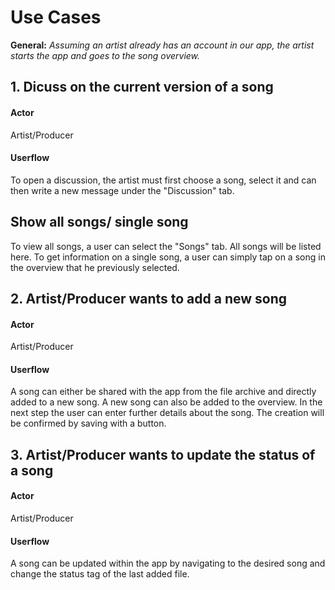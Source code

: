 # Use Cases

**General:** *Assuming an artist already has an account in our app, the artist starts the app and goes to the song overview.*

## 1. Dicuss on the current version of a song

#### Actor 
Artist/Producer

#### Userflow
To open a discussion, the artist must first choose a song, select it and can then write a new message under the "Discussion" tab.

## Show all songs/ single song
To view all songs, a user can select the "Songs" tab. All songs will be listed here. To get information on a single song, a user can simply tap on a song in the overview that he previously selected.


## 2. Artist/Producer wants to add a new song

#### Actor
Artist/Producer

#### Userflow
A song can either be shared with the app from the file archive and directly added to a new song. A new song can also be added to the overview. In the next step the user can enter further details about the song. The creation will be confirmed by saving with a button.

## 3. Artist/Producer wants to update the status of a song

#### Actor
Artist/Producer

#### Userflow
A song can be updated within the app by navigating to the desired song and change the status tag of the last added file.
